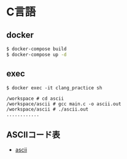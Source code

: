 # C言語

## docker
```bash
$ docker-compose build
$ docker-compose up -d
```

## exec
```
$ docker exec -it clang_practice sh

/workspace # cd ascii
/workspace/ascii # gcc main.c -o ascii.out
/workspace/ascii # ./ascii.out
............
```

## ASCIIコード表
- [ascii](./workspace/ascii)
